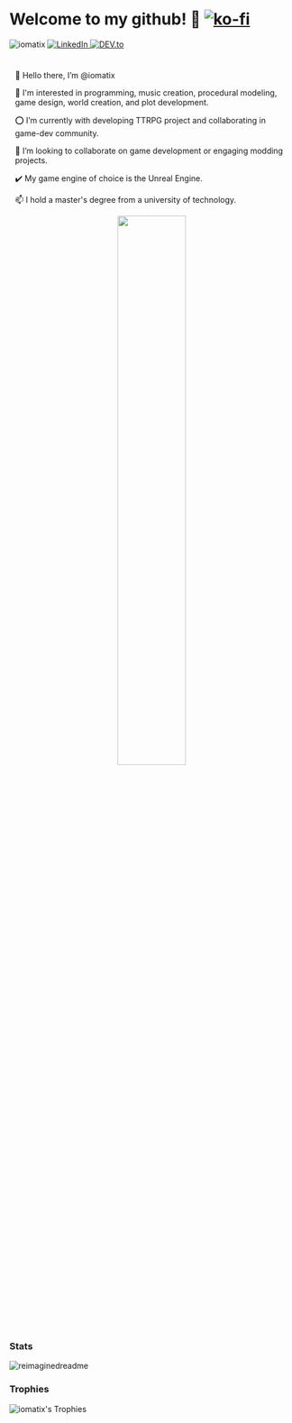 # Welcome to my github! 🐉 [![ko-fi](https://ko-fi.com/img/githubbutton_sm.svg)](https://ko-fi.com/iomatix)
<img src="https://komarev.com/ghpvc/?username=iomatix&label=Profile%20views&color=0e75b6&style=flat" alt="iomatix" /> <a href="https://www.linkedin.com/in/wypchlak-mateusz/" target="_blank"> <img src="https://img.shields.io/badge/LinkedIn-%230077B5.svg?&style=flat-square&logo=linkedin&logoColor=white" alt="LinkedIn"> </a> <a href="https://dev.to/iomatix" target="_blank"> <img src="https://img.shields.io/badge/DEV-%230A0A0A.svg?&style=flat-square&logo=DEV.to&logoColor=white" alt="DEV.to"> </a>

<div class="float-container" style="padding:10px">

  <div class="float-child" style="width:50% padding:5px float: left">
   
👋 Hello there, I’m @iomatix
 
👀 I'm interested in programming, music creation, procedural modeling, game design, world creation, and plot development.
 
⭕ I’m currently with developing TTRPG project and collaborating in game-dev community.
 
💞️ I’m looking to collaborate on game development or engaging modding projects.
 
✔️ My game engine of choice is the Unreal Engine.
 
📫 I hold a master's degree from a university of technology.
  </div>
  
  <div class="float-child" style="width:50% padding:5px float: left">
   <p align="center" width="100%"><img width="50%" src="https://avatars.githubusercontent.com/u/13110161?v=4?s=400"></p>
  </div>
  
</div>








### Stats
<img src="https://myreadme.vercel.app/api/embed/iomatix?panels=userstatistics,toprepositories,toplanguages,commitgraph" alt="reimaginedreadme" />



### Trophies
![iomatix's Trophies](https://github-profile-trophy.vercel.app/?username=iomatix&theme=tokyonight)




